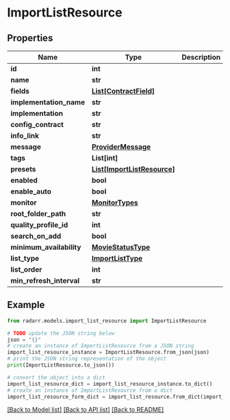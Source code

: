 # ImportListResource


## Properties

Name | Type | Description | Notes
------------ | ------------- | ------------- | -------------
**id** | **int** |  | [optional] 
**name** | **str** |  | [optional] 
**fields** | [**List[ContractField]**](ContractField.md) |  | [optional] 
**implementation_name** | **str** |  | [optional] 
**implementation** | **str** |  | [optional] 
**config_contract** | **str** |  | [optional] 
**info_link** | **str** |  | [optional] 
**message** | [**ProviderMessage**](ProviderMessage.md) |  | [optional] 
**tags** | **List[int]** |  | [optional] 
**presets** | [**List[ImportListResource]**](ImportListResource.md) |  | [optional] 
**enabled** | **bool** |  | [optional] 
**enable_auto** | **bool** |  | [optional] 
**monitor** | [**MonitorTypes**](MonitorTypes.md) |  | [optional] 
**root_folder_path** | **str** |  | [optional] 
**quality_profile_id** | **int** |  | [optional] 
**search_on_add** | **bool** |  | [optional] 
**minimum_availability** | [**MovieStatusType**](MovieStatusType.md) |  | [optional] 
**list_type** | [**ImportListType**](ImportListType.md) |  | [optional] 
**list_order** | **int** |  | [optional] 
**min_refresh_interval** | **str** |  | [optional] 

## Example

```python
from radarr.models.import_list_resource import ImportListResource

# TODO update the JSON string below
json = "{}"
# create an instance of ImportListResource from a JSON string
import_list_resource_instance = ImportListResource.from_json(json)
# print the JSON string representation of the object
print(ImportListResource.to_json())

# convert the object into a dict
import_list_resource_dict = import_list_resource_instance.to_dict()
# create an instance of ImportListResource from a dict
import_list_resource_form_dict = import_list_resource.from_dict(import_list_resource_dict)
```
[[Back to Model list]](../README.md#documentation-for-models) [[Back to API list]](../README.md#documentation-for-api-endpoints) [[Back to README]](../README.md)


